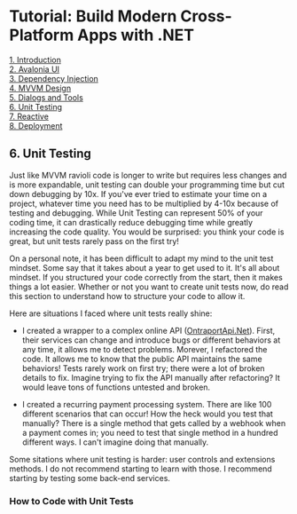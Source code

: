 # Tutorial: Build Modern Cross-Platform Apps with .NET

[1. Introduction](README.md)  
[2. Avalonia UI](2_Avalonia.md)  
[3. Dependency Injection](3_DependencyInjection.md)  
[4. MVVM Design](4_MVVM.md)  
[5. Dialogs and Tools](5_DialogsTools.md)  
[6. Unit Testing](6_UnitTesting.md)  
[7. Reactive](7_Reactive.md)  
[8. Deployment](8_Deployment.md)

## 6. Unit Testing

Just like MVVM ravioli code is longer to write but requires less changes and is more expandable, unit testing can double your programming time but cut down debugging by 10x. If you've ever tried to estimate your time on a project, whatever time you need has to be multiplied by 4-10x because of testing and debugging. While Unit Testing can represent 50% of your coding time, it can drastically reduce debugging time while greatly increasing the code quality. You would be surprised: you think your code is great, but unit tests rarely pass on the first try!

On a personal note, it has been difficult to adapt my mind to the unit test mindset. Some say that it takes about a year to get used to it. It's all about mindset. If you structured your code correctly from the start, then it makes things a lot easier. Whether or not you want to create unit tests now, do read this section to understand how to structure your code to allow it.

Here are situations I faced where unit tests really shine:

- I created a wrapper to a complex online API ([OntraportApi.Net](https://github.com/mysteryx93/OntraportApi.NET)). First, their services can change and introduce bugs or different behaviors at any time, it allows me to detect problems. Morever, I refactored the code. It allows me to know that the public API maintains the same behaviors! Tests rarely work on first try; there were a lot of broken details to fix. Imagine trying to fix the API manually after refactoring? It would leave tons of functions untested and broken.

- I created a recurring payment processing system. There are like 100 different scenarios that can occur! How the heck would you test that manually? There is a single method that gets called by a webhook when a payment comes in; you need to test that single method in a hundred different ways. I can't imagine doing that manually.

Some sitations where unit testing is harder: user controls and extensions methods. I do not recommend starting to learn with those. I recommend starting by testing some back-end services.

### How to Code with Unit Tests

